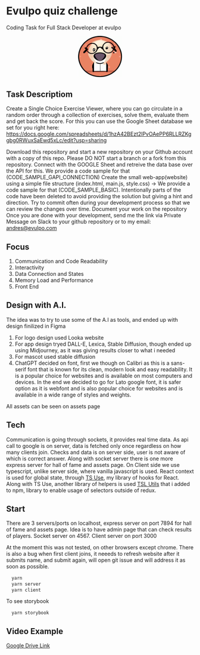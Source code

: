 # Evulpo quiz challenge

Coding Task for Full Stack Developer at evulpo

<div align="center">
   <img alt="Wolfie" src="./assets/mascot.png" width="120" />
</div>

## Task Descriptiom

Create a Single Choice Exercise Viewer, where you can go circulate in a random order through a collection of exercises, solve them, evaluate them and get back the score. For this you can use the Google Sheet database we set for you right here: https://docs.google.com/spreadsheets/d/1hzA42BEzt2lPvOAePP6RLLRZKggbg0RWuxSaEwd5xLc/edit?usp=sharing

Download this repository and start a new repository on your Github account with a copy of this repo. Please DO NOT start a branch or a fork from this repository.
Connect with the GOOGLE Sheet and retreive the data base over the API for this. We provide a code sample for that (CODE_SAMPLE_GAPI_CONNECTION)
Create the small web-app(website) using a simple file structure (index.html, main.js, style.css) -> We provide a code sample for that (CODE_SAMPLE_BASIC). Intentionally parts of the code have been deleted to avoid providing the solution but giving a hint and direction.
Try to commit often during your development process so that we can review the changes over time.
Document your work on the repository
Once you are done with your development, send me the link via Private Message on Slack to your github repository or to my email: andres@evulpo.com

## Focus

1. Communication and Code Readability
2. Interactivity
3. Data Connection and States
4. Memory Load and Performance
5. Front End

## Design with A.I.

The idea was to try to use some of the A.I as tools, and ended up with design finilized in Figma

1. For logo design used Looka website
2. For app design tryed DALL-E, Lexica, Stable Diffusion, though ended up using Midjourney, as it was giving results closer to what i needed
3. For mascot used stable diffusion
4. ChatGPT decided on font, first we though on Calibri as this is a sans-serif font that is known for its clean, modern look and easy readability. It is a popular choice for websites and is available on most computers and devices. In the end we decided to go for Lato google font, it is safer option as it is webfont and is also popular choice for websites and is available in a wide range of styles and weights.

All assets can be seen on assets page

## Tech

Communication is going through sockets, it provides real time data. As api call to google is on server, data is fetched only once regardless on how many clients join. Checks and data is on server side, user is not aware of which is correct answer. Along with socket server there is one more express server for hall of fame and assets page. On Client side we use typescript, unlike server side, where vanilla javascript is used. React context is used for global state, through <a href="https://www.npmjs.com/package/ts-use" target="_blank">TS Use</a>, my library of hooks for React. Along with TS Use, another library of helpers is used <a href="https://www.npmjs.com/package/tsl-utils" target="_blank">TSL Utils</a> that i added to npm, library to enable usage of selectors outside of redux.

## Start

There are 3 servers/ports on localhost, express server on port 7894 for hall of fame and assets page. Idea is to have admin page that can check results of players. Socket server on 4567. Client server on port 3000

At the moment this was not tested, on other browsers except chrome. There is also a bug when first client joins, it neeeds to refresh website after it submits name, and submit again, will open git issue and will address it as soon as possible.

```
  yarn
  yarn server
  yarn client
```

To see storybook

```
  yarn storybook
```

## Video Example

<a href="https://drive.google.com/file/d/1Qra5O23RKHaLY0OmD2SCqVeJeiI8UzWY/view?usp=sharing" target="_blank">
  Google Drive Link
</a>
